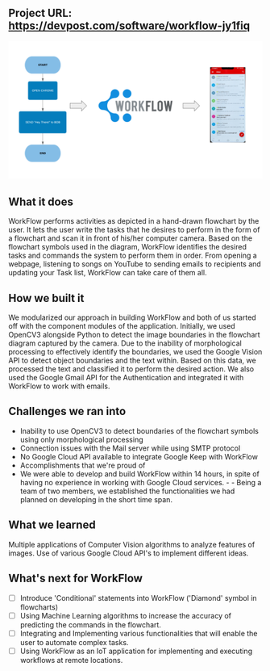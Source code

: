 ## Project URL: https://devpost.com/software/workflow-jy1fiq

![Overview of WorkFlow](original.png)

## What it does
WorkFlow performs activities as depicted in a hand-drawn flowchart by the user. It lets the user write the tasks that he desires to perform in the form of a flowchart and scan it in front of his/her computer camera. Based on the flowchart symbols used in the diagram, WorkFlow identifies the desired tasks and commands the system to perform them in order. From opening a webpage, listening to songs on YouTube to sending emails to recipients and updating your Task list, WorkFlow can take care of them all.

## How we built it
We modularized our approach in building WorkFlow and both of us started off with the component modules of the application. Initially, we used OpenCV3 alongside Python to detect the image boundaries in the flowchart diagram captured by the camera. Due to the inability of morphological processing to effectively identify the boundaries, we used the Google Vision API to detect object boundaries and the text within. Based on this data, we processed the text and classified it to perform the desired action. We also used the Google Gmail API for the Authentication and integrated it with WorkFlow to work with emails.

## Challenges we ran into
- Inability to use OpenCV3 to detect boundaries of the flowchart symbols using only morphological processing
- Connection issues with the Mail server while using SMTP protocol
- No Google Cloud API available to integrate Google Keep with WorkFlow
- Accomplishments that we're proud of
- We were able to develop and build WorkFlow within 14 hours, in spite of having no experience in working with Google Cloud services. - - Being a team of two members, we established the functionalities we had planned on developing in the short time span.

## What we learned
Multiple applications of Computer Vision algorithms to analyze features of images.
Use of various Google Cloud API's to implement different ideas.

## What's next for WorkFlow
- [ ] Introduce 'Conditional' statements into WorkFlow ('Diamond' symbol in flowcharts)
- [ ] Using Machine Learning algorithms to increase the accuracy of predicting the commands in the flowchart.
- [ ] Integrating and Implementing various functionalities that will enable the user to automate complex tasks.
- [ ] Using WorkFlow as an IoT application for implementing and executing workflows at remote locations.
